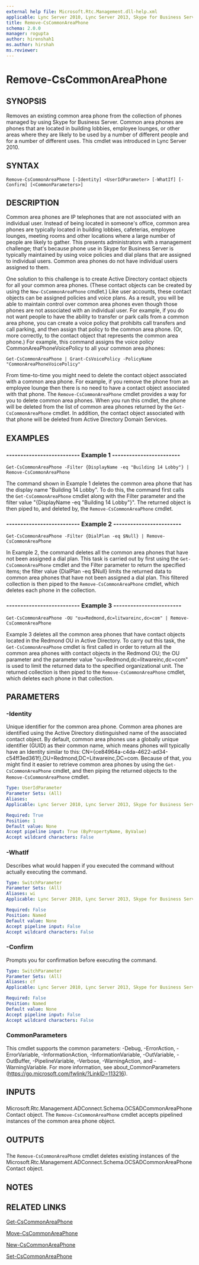 ```yaml
---
external help file: Microsoft.Rtc.Management.dll-help.xml
applicable: Lync Server 2010, Lync Server 2013, Skype for Business Server 2015, Skype for Business Server 2019
title: Remove-CsCommonAreaPhone
schema: 2.0.0
manager: rogupta
author: hirenshah1
ms.author: hirshah
ms.reviewer:
---
```


# Remove-CsCommonAreaPhone

## SYNOPSIS
Removes an existing common area phone from the collection of phones managed by using Skype for Business Server.
Common area phones are phones that are located in building lobbies, employee lounges, or other areas where they are likely to be used by a number of different people and for a number of different uses.
This cmdlet was introduced in Lync Server 2010.


## SYNTAX

```
Remove-CsCommonAreaPhone [-Identity] <UserIdParameter> [-WhatIf] [-Confirm] [<CommonParameters>]
```

## DESCRIPTION
Common area phones are IP telephones that are not associated with an individual user.
Instead of being located in someone's office, common area phones are typically located in building lobbies, cafeterias, employee lounges, meeting rooms and other locations where a large number of people are likely to gather.
This presents administrators with a management challenge; that's because phone use in Skype for Business Server is typically maintained by using voice policies and dial plans that are assigned to individual users.
Common area phones do not have individual users assigned to them.

One solution to this challenge is to create Active Directory contact objects for all your common area phones.
(These contact objects can be created by using the `New-CsCommonAreaPhone` cmdlet.) Like user accounts, these contact objects can be assigned policies and voice plans.
As a result, you will be able to maintain control over common area phones even though those phones are not associated with an individual user.
For example, if you do not want people to have the ability to transfer or park calls from a common area phone, you can create a voice policy that prohibits call transfers and call parking, and then assign that policy to the common area phone.
(Or, more correctly, to the contact object that represents the common area phone.) For example, this command assigns the voice policy CommonAreaPhoneVoicePolicy to all your common area phones:

`Get-CsCommonAreaPhone | Grant-CsVoicePolicy -PolicyName "CommonAreaPhoneVoicePolicy"`

From time-to-time you might need to delete the contact object associated with a common area phone.
For example, if you remove the phone from an employee lounge then there is no need to have a contact object associated with that phone.
The `Remove-CsCommonAreaPhone` cmdlet provides a way for you to delete common area phones.
When you run this cmdlet, the phone will be deleted from the list of common area phones returned by the `Get-CsCommonAreaPhone` cmdlet.
In addition, the contact object associated with that phone will be deleted from Active Directory Domain Services.


## EXAMPLES

### -------------------------- Example 1 ------------------------
```
Get-CsCommonAreaPhone -Filter {DisplayName -eq "Building 14 Lobby"} | Remove-CsCommonAreaPhone
```

The command shown in Example 1 deletes the common area phone that has the display name "Building 14 Lobby".
To do this, the command first calls the `Get-CsCommonAreaPhone` cmdlet along with the Filter parameter and the filter value "{DisplayName -eq "Building 14 Lobby"}".
The returned object is then piped to, and deleted by, the `Remove-CsCommonAreaPhone` cmdlet.


### -------------------------- Example 2 ------------------------
```
Get-CsCommonAreaPhone -Filter {DialPlan -eq $Null} | Remove-CsCommonAreaPhone
```

In Example 2, the command deletes all the common area phones that have not been assigned a dial plan.
This task is carried out by first using the `Get-CsCommonAreaPhone` cmdlet and the Filter parameter to return the specified items; the filter value {DialPlan -eq $Null} limits the returned data to common area phones that have not been assigned a dial plan.
This filtered collection is then piped to the `Remove-CsCommonAreaPhone` cmdlet, which deletes each phone in the collection.


### -------------------------- Example 3 ------------------------
```
Get-CsCommonAreaPhone -OU "ou=Redmond,dc=litwareinc,dc=com" | Remove-CsCommonAreaPhone
```

Example 3 deletes all the common area phones that have contact objects located in the Redmond OU in Active Directory.
To carry out this task, the `Get-CsCommonAreaPhone` cmdlet is first called in order to return all the common area phones with contact objects in the Redmond OU; the OU parameter and the parameter value "ou=Redmond,dc=litwareinc,dc=com" is used to limit the returned data to the specified organizational unit.
The returned collection is then piped to the `Remove-CsCommonAreaPhone` cmdlet, which deletes each phone in that collection.


## PARAMETERS

### -Identity
Unique identifier for the common area phone.
Common area phones are identified using the Active Directory distinguished name of the associated contact object.
By default, common area phones use a globally unique identifier (GUID) as their common name, which means phones will typically have an Identity similar to this: CN={ce84964a-c4da-4622-ad34-c54ff3ed361f},OU=Redmond,DC=Litwareinc,DC=com.
Because of that, you might find it easier to retrieve common area phones by using the `Get-CsCommonAreaPhone` cmdlet, and then piping the returned objects to the `Remove-CsCommonAreaPhone` cmdlet.


```yaml
Type: UserIdParameter
Parameter Sets: (All)
Aliases: 
Applicable: Lync Server 2010, Lync Server 2013, Skype for Business Server 2015, Skype for Business Server 2019

Required: True
Position: 1
Default value: None
Accept pipeline input: True (ByPropertyName, ByValue)
Accept wildcard characters: False
```

### -WhatIf
Describes what would happen if you executed the command without actually executing the command.

```yaml
Type: SwitchParameter
Parameter Sets: (All)
Aliases: wi
Applicable: Lync Server 2010, Lync Server 2013, Skype for Business Server 2015, Skype for Business Server 2019

Required: False
Position: Named
Default value: None
Accept pipeline input: False
Accept wildcard characters: False
```

### -Confirm
Prompts you for confirmation before executing the command.

```yaml
Type: SwitchParameter
Parameter Sets: (All)
Aliases: cf
Applicable: Lync Server 2010, Lync Server 2013, Skype for Business Server 2015, Skype for Business Server 2019

Required: False
Position: Named
Default value: None
Accept pipeline input: False
Accept wildcard characters: False
```

### CommonParameters
This cmdlet supports the common parameters: -Debug, -ErrorAction, -ErrorVariable, -InformationAction, -InformationVariable, -OutVariable, -OutBuffer, -PipelineVariable, -Verbose, -WarningAction, and -WarningVariable. For more information, see about_CommonParameters (https://go.microsoft.com/fwlink/?LinkID=113216).

## INPUTS

###  
Microsoft.Rtc.Management.ADConnect.Schema.OCSADCommonAreaPhoneContact object.
The `Remove-CsCommonAreaPhone` cmdlet accepts pipelined instances of the common area phone object.

## OUTPUTS

###  
The `Remove-CsCommonAreaPhone` cmdlet deletes existing instances of the Microsoft.Rtc.Management.ADConnect.Schema.OCSADCommonAreaPhoneContact object.

## NOTES

## RELATED LINKS

[Get-CsCommonAreaPhone](Get-CsCommonAreaPhone.md)

[Move-CsCommonAreaPhone](Move-CsCommonAreaPhone.md)

[New-CsCommonAreaPhone](New-CsCommonAreaPhone.md)

[Set-CsCommonAreaPhone](Set-CsCommonAreaPhone.md)

